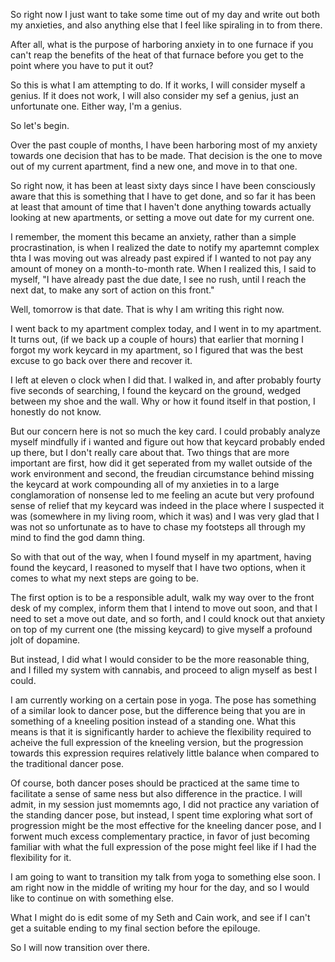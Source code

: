 So right now I just want to take some time out of my day and write out both my
anxieties, and also anything else that I feel like spiraling in to from there.

After all, what is the purpose of harboring anxiety in to one furnace if you
can't reap the benefits of the heat of that furnace before you get to the point
where you have to put it out?

So this is what I am attempting to do. If it works, I will consider myself a
genius. If it does not work, I will also consider my sef a genius, just an
unfortunate one. Either way, I'm a genius.

So let's begin.

Over the past couple of months, I have been harboring most of my anxiety
towards one decision that has to be made. That decision is the one to move out
of my current apartment, find a new one, and move in to that one.

So right now, it has been at least sixty days since I have been consciously
aware that this is something that I have to get done, and so far it has been at
least that amount of time that I haven't done anything towards actually looking
at new apartments, or setting a move out date for my current one.

I remember, the moment this became an anxiety, rather than a simple
procrastination, is when I realized the date to notify my apartemnt complex
thta I was moving out was already past expired if I wanted to not pay any
amount of money on a month-to-month rate. When I realized this, I said to
myself, "I have already past the due date, I see no rush, until I reach the
next dat, to make any sort of action on this front."

Well, tomorrow is that date. That is why I am writing this right now.

I went back to my apartment complex today, and I went in to my apartment. It
turns out, (if we back up a couple of hours) that earlier that morning I forgot
my work keycard in my apartment, so I figured that was the best excuse to go
back over there and recover it.

I left at eleven o clock when I did that. I walked in, and after probably
fourty five seconds of searching, I found the keycard on the ground, wedged
between my shoe and the wall. Why or how it found itself in that postion, I
honestly do not know.

But our concern here is not so much the key card. I could probably analyze
myself mindfully if i wanted and figure out how that keycard probably ended up
there, but I don't really care about that. Two things that are more important
are first, how did it get seperated from my wallet outside of the work
environment and second, the freudian circumstance behind missing the keycard at
work compounding all of my anxieties in to a large conglamoration of nonsense
led to me feeling an acute but very profound sense of relief that my keycard
was indeed in the place where I suspected it was (somewhere in my living room,
which it was) and I was very glad that I was not so unfortunate as to have to
chase my footsteps all through my mind to find the god damn thing.

So with that out of the way, when I found myself in my apartment, having found
the keycard, I reasoned to myself that I have two options, when it comes to
what my next steps are going to be.

The first option is to be a responsible adult, walk my way over to the front
desk of my complex, inform them that I intend to move out soon, and that I need
to set a move out date, and so forth, and I could knock out that anxiety on top
of my current one (the missing keycard) to give myself a profound jolt of
dopamine.

But instead, I did what I would consider to be the more reasonable thing, and I
filled my system with cannabis, and proceed to align myself as best I could.

I am currently working on a certain pose in yoga. The pose has something of a
similar look to dancer pose, but the difference being that you are in something
of a kneeling position instead of a standing one. What this means is that it is
significantly harder to achieve the flexibility required to acheive the full
expression of the kneeling version, but the progression towards this expression
requires relatively little balance when compared to the traditional dancer
pose.

Of course, both dancer poses should be practiced at the same time to facilitate
a sense of same ness but also difference in the practice. I will admit, in my
session just momemnts ago, I did not practice any variation of the standing
dancer pose, but instead, I spent time exploring what sort of progression might
be the most effective for the kneeling dancer pose, and I forwent much excess
complementary practice, in favor of just becoming familiar with what the full
expression of the pose might feel like if I had the flexibility for it.

I am going to want to transition my talk from yoga to something else soon. I am
right now in the middle of writing my hour for the day, and so I would like to
continue on with something else.

What I might do is edit some of my Seth and Cain work, and see if I can't get a
suitable ending to my final section before the epilouge.

So I will now transition over there.
